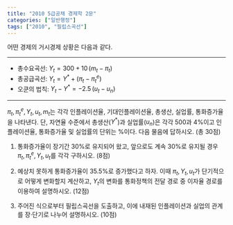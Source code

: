 ```yaml
---
title: "2010 5급공채 경제학 2문"
categories: ["일반행정"]
tags: ["2010", "필립스곡선"]
---
```


어떤 경제의 거시경제 상황은 다음과 같다.

---

- 총수요곡선: $Y_t = 300 + 10\,(m_t - \pi_t)$  
- 총공급곡선: $Y_t = Y^* + (\pi_t - \pi^e_t)$  
- 오쿤의 법칙: $Y_t - Y^* = -2.5\,(u_t - u_n)$  

---

$\pi_t, \pi^e_t, Y_t, u_t, m_t$는 각각 인플레이션율, 기대인플레이션율, 총생산, 실업률, 통화증가율을 나타낸다. 단, 자연율 수준에서 총생산($Y^*$)과 실업률($u_n$)은 각각 500과 4%이고 인플레이션율, 통화증가율 및 실업률의 단위는 %이다. 다음 물음에 답하시오. (총 30점)

1) 통화증가율이 장기간 30%로 유지되어 왔고, 앞으로도 계속 30%로 유지될 경우 $\pi_t, \pi^e_t, Y_t, u_t$를 각각 구하시오. (8점)

2) 예상치 못하게 통화증가율이 35.5%로 증가했다고 하자. 이때 $\pi_t, Y_t, u_t$가 단기적으로 어떻게 변화할지 계산하고, $Y_t$의 변화를 통화정책의 전달 경로 중 이자율 경로를 이용하여 설명하시오. (12점)

3) 주어진 식으로부터 필립스곡선을 도출하고, 이에 내재된 인플레이션과 실업의 관계를 장·단기로 나누어 설명하시오. (10점)
